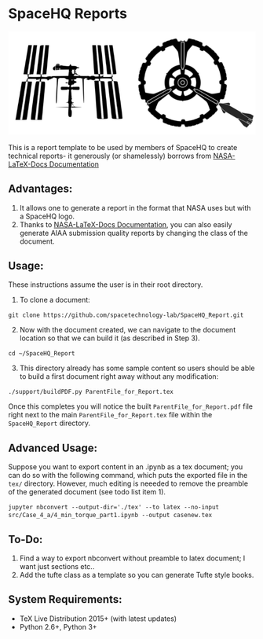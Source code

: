 SpaceHQ Reports
================
![](./support/images/SpaceHQ_readme.png)

This is a report template to be used by members of SpaceHQ to create technical reports- it generously (or shamelessly)
borrows from [NASA-LaTeX-Docs Documentation](https://nasa.github.io/nasa-latex-docs/html)

Advantages:
-----------
1. It allows one to generate a report in the format that NASA uses but with a SpaceHQ logo.
2. Thanks to [NASA-LaTeX-Docs Documentation](https://nasa.github.io/nasa-latex-docs/html), you can also easily
generate AIAA submission quality reports by changing the class of the document.

Usage:
------
These instructions assume the user is in their root directory.

1. To clone a document:

```
git clone https://github.com/spacetechnology-lab/SpaceHQ_Report.git
```

2. Now with the document created, we can navigate to the document location so that we can build it (as described in Step 3).
```
cd ~/SpaceHQ_Report
```

3. This directory already has some sample content so users should be able to build a first document right away
without any modification:
```
./support/buildPDF.py ParentFile_for_Report.tex
```

Once this completes you will notice the built `ParentFile_for_Report.pdf` file right next to the main
`ParentFile_for_Report.tex` file within the `SpaceHQ_Report` directory.

Advanced Usage:
---------------
Suppose you want to export content in an .ipynb as a tex document; you can do so with the following command,
which puts the exported file in the `tex/` directory. However, much editing is neeeded to remove the preamble
of the generated document (see todo list item 1).
```
jupyter nbconvert --output-dir='./tex' --to latex --no-input src/Case_4_a/4_min_torque_part1.ipynb --output casenew.tex
```

To-Do:
------
1. Find a way to export nbconvert without preamble to latex document; I want just sections etc..
2. Add the tufte class as a template so you can generate Tufte style books.


System Requirements:
-------

- TeX Live Distribution 2015+ (with latest updates)
- Python 2.6+, Python 3+
